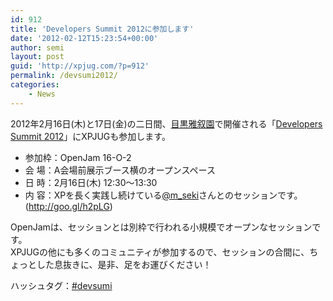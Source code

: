 ```yaml
---
id: 912
title: 'Developers Summit 2012に参加します'
date: '2012-02-12T15:23:54+00:00'
author: semi
layout: post
guid: 'http://xpjug.com/?p=912'
permalink: /devsumi2012/
categories:
    - News
---
```


2012年2月16日(木)と17日(金)の二日間、[目黒雅叙園](http://www.megurogajoen.co.jp/access/)で開催される「[Developers Summit 2012](http://codezine.jp/devsumi/2012)」にXPJUGも参加します。

- 参加枠：OpenJam 16-O-2
- 会 場：A会場前展示ブース横のオープンスペース
- 日 時：2月16日(木) 12:30〜13:30
- 内 容：XPを長く実践し続けている[@m\_seki](https://twitter.com/#!/m_seki)さんとのセッションです。(<http://goo.gl/h2pLG>)

OpenJamは、セッションとは別枠で行われる小規模でオープンなセッションです。  
XPJUGの他にも多くのコミュニティが参加するので、セッションの合間に、ちょっとした息抜きに、是非、足をお運びください！

ハッシュタグ：[\#devsumi](https://twitter.com/#!/search/%23devsumi)